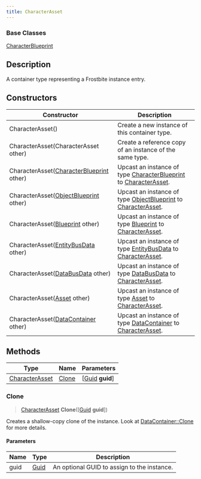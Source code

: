 ```yaml
---
title: CharacterAsset
---
```

### Base Classes

[CharacterBlueprint](/vext/ref/fb/characterblueprint/)

## Description

A container type representing a Frostbite instance entry.

## Constructors

| Constructor                                                               | Description                                                                                                         |
| ------------------------------------------------------------------------- | ------------------------------------------------------------------------------------------------------------------- |
| CharacterAsset()                                                          | Create a new instance of this container type.                                                                       |
| CharacterAsset(CharacterAsset other)                                      | Create a reference copy of an instance of the same type.                                                            |
| CharacterAsset([CharacterBlueprint](/vext/ref/fb/characterblueprint/) other)            | Upcast an instance of type [CharacterBlueprint](/vext/ref/fb/characterblueprint/) to [CharacterAsset](/vext/ref/fb/characterasset/).            |
| CharacterAsset([ObjectBlueprint](/vext/ref/fb/objectblueprint/) other)                  | Upcast an instance of type [ObjectBlueprint](/vext/ref/fb/objectblueprint/) to [CharacterAsset](/vext/ref/fb/characterasset/).                  |
| CharacterAsset([Blueprint](/vext/ref/fb/blueprint/) other)                              | Upcast an instance of type [Blueprint](/vext/ref/fb/blueprint/) to [CharacterAsset](/vext/ref/fb/characterasset/).                              |
| CharacterAsset([EntityBusData](/vext/ref/fb/entitybusdata/) other)                      | Upcast an instance of type [EntityBusData](/vext/ref/fb/entitybusdata/) to [CharacterAsset](/vext/ref/fb/characterasset/).                      |
| CharacterAsset([DataBusData](/vext/ref/fb/databusdata/) other)                          | Upcast an instance of type [DataBusData](/vext/ref/fb/databusdata/) to [CharacterAsset](/vext/ref/fb/characterasset/).                          |
| CharacterAsset([Asset](/vext/ref/fb/asset/) other)                                      | Upcast an instance of type [Asset](/vext/ref/fb/asset/) to [CharacterAsset](/vext/ref/fb/characterasset/).                                      |
| CharacterAsset([DataContainer](/vext/ref/shared/class/datacontainer) other) | Upcast an instance of type [DataContainer](/vext/ref/shared/class/datacontainer) to [CharacterAsset](/vext/ref/fb/characterasset/). |

## Methods

| Type                             | Name            | Parameters                                     |
| -------------------------------- | --------------- | ---------------------------------------------- |
| [CharacterAsset](/vext/ref/fb/characterasset/) | [Clone](#clone) | \[[Guid](/vext/ref/shared/class/guid) **guid**\] |

### Clone

> [CharacterAsset](/vext/ref/fb/characterasset/) **Clone**(\[[Guid](/vext/ref/shared/class/guid) **guid**\])

Creates a shallow-copy clone of the instance. Look at [DataContainer::Clone](/vext/ref/shared/class/datacontainer#clone) for more details.

#### Parameters

| Name | Type         | Description                                 |
| ---- | ------------ | ------------------------------------------- |
| guid | [Guid](/vext/ref/shared/class/guid/) | An optional GUID to assign to the instance. |

